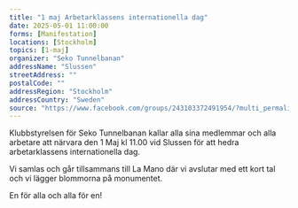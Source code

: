 ```yaml
---
title: "1 maj Arbetarklassens internationella dag"
date: 2025-05-01 11:00:00
forms: [Manifestation]
locations: [Stockholm]
topics: [1-maj]
organizer: "Seko Tunnelbanan"
addressName: "Slussen"
streetAddress: ""
postalCode: ""
addressRegion: "Stockholm"
addressCountry: "Sweden"
source: "https://www.facebook.com/groups/243103372491954/?multi_permalinks=3696437003825223"
---
```

Klubbstyrelsen för Seko Tunnelbanan kallar alla sina medlemmar och alla arbetare att närvara den 1 Maj kl 11.00 vid Slussen för att hedra arbetarklassens internationella dag.

Vi samlas och går tillsammans till La Mano där vi avslutar med ett kort tal och vi lägger blommorna på monumentet.

En för alla och alla för en!